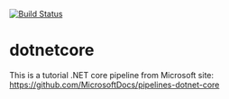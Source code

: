 [![Build Status](https://morcombe.visualstudio.com/dotnetcore/_apis/build/status/michaelminchin.dotnetcore?branchName=master)](https://morcombe.visualstudio.com/dotnetcore/_build/latest?definitionId=6&branchName=master)
# dotnetcore
This is a tutorial .NET core pipeline from Microsoft site: https://github.com/MicrosoftDocs/pipelines-dotnet-core
